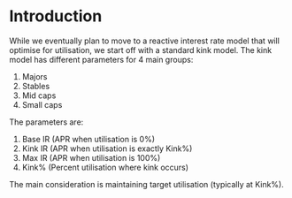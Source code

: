 # Introduction

While we eventually plan to move to a reactive interest rate model that will optimise for utilisation, we start off with a standard kink model. The kink model has different parameters for 4 main groups:

1. Majors
2. Stables
3. Mid caps
4. Small caps

The parameters are:

1. Base IR (APR when utilisation is 0%)
2. Kink IR (APR when utilisation is exactly Kink%)
3. Max IR (APR when utilisation is 100%)
4. Kink% (Percent utilisation where kink occurs)

The main consideration is maintaining target utilisation (typically at Kink%).&#x20;
